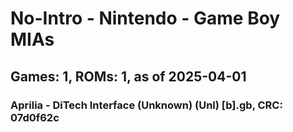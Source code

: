 # No-Intro - Nintendo - Game Boy MIAs
## Games: 1, ROMs: 1, as of 2025-04-01

### Aprilia - DiTech Interface (Unknown) (Unl) [b].gb, CRC: 07d0f62c
